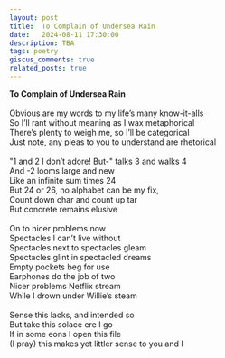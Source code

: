 ```yaml
---
layout: post
title:  To Complain of Undersea Rain
date:   2024-08-11 17:30:00
description: TBA
tags: poetry
giscus_comments: true
related_posts: true
---
```


<div class="poem">
<b>To Complain of Undersea Rain</b><br><br>Obvious are my words to my life’s many know-it-alls<br>So I’ll rant without meaning as I wax metaphorical<br>There’s plenty to weigh me, so I’ll be categorical<br>Just note, any pleas to you to understand are rhetorical<br><br>"1 and 2 I don’t adore! But-" talks 3 and walks 4<br>And -2 looms large and new<br>Like an infinite sum times 24<br>But 24 or 26, no alphabet can be my fix,<br>Count down char and count up tar<br>But concrete remains elusive<br><br>On to nicer problems now<br>Spectacles I can’t live without<br>Spectacles next to spectacles gleam<br>Spectacles glint in spectacled dreams<br>Empty pockets beg for use<br>Earphones do the job of two<br>Nicer problems Netflix stream<br>While I drown under Willie’s steam<br><br>Sense this lacks, and intended so<br>But take this solace ere I go<br>If in some eons I open this file<br>(I pray) this makes yet littler sense to you and I</div>